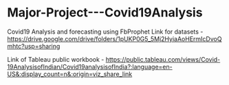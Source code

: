 # Major-Project---Covid19Analysis
Covid19 Analysis and forecasting using FbProphet
Link for datasets - https://drive.google.com/drive/folders/1pUKP0G5_5Mj2HyiaAoHErmIcDvoQmhtc?usp=sharing

Link of Tableau public workbook - https://public.tableau.com/views/Covid-19AnalysisofIndian/Covid19analysisofIndia?:language=en-US&:display_count=n&:origin=viz_share_link
